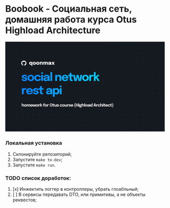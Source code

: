 # Boobook - Социальная сеть, домашняя работа курса Otus Highload Architecture

![Image alt](https://github.com/qoonmax/boobook/blob/main/cover.jpg)

### Локальная установка
1. Склонируйте репозиторий;
2. Запустите ``make to-dev``;
3. Запустите ``make run``.

### TODO список доработок:
1. [x] Инжектить логгер в контроллеры, убрать глоабльный;
2. [ ] В сервисы передавать DTO, или примитивы, а не объекты реквестов;